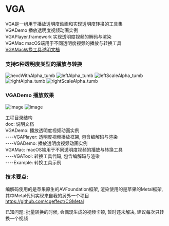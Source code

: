 # VGA
VGA是一组用于播放透明度动画和实现透明度转换的工具集</br>
VGADemo 播放透明度视频动画实例</br>
VGAPlayer.framework 实现透明度视频的解码与渲染</br>
VGAMac macOS端用于不同透明度视频的播放与转换工具</br>
[VGAMac转换工具说明文档](https://github.com/cgeffect/VGA/edit/master/README_MAC.md)

### 支持5种透明度类型的播放与转换
![hevcWithAlpha_tumb](https://user-images.githubusercontent.com/15692322/149148602-abb08f33-afce-48b9-b910-2e37299c3ad4.jpg)
![leftAlpha_tumb](https://user-images.githubusercontent.com/15692322/149148611-31eed18f-6f22-41b7-93a4-05c490f45bee.jpg)
![leftScaleAlpha_tumb](https://user-images.githubusercontent.com/15692322/149148620-53926931-47a9-4711-b0b3-c340da39735c.jpg)
![rightAlpha_tumb](https://user-images.githubusercontent.com/15692322/149148633-c4410baa-d597-4c6b-897c-86a49bf94af2.jpg)
![rightScaleAlpha_tumb](https://user-images.githubusercontent.com/15692322/149148643-69893395-f063-4a61-9460-ba337c206ddb.jpg)

### VGADemo 播放效果
![image](https://user-images.githubusercontent.com/15692322/149150758-a14f17ad-3562-42fe-8c3b-f0c2f0754a09.gif)
![image](https://user-images.githubusercontent.com/15692322/149150920-191b6c97-c68a-4df1-9b8b-0d66d4ef9a17.gif)

工程目录结构<br/>
doc: 说明文档<br/>
VGADemo: 播放透明度视频动画实例<br/>
----VGAPlayer: 透明度视频播放框架, 包含编解码与渲染<br/>
----VGADemo: 播放透明度视频动画实例<br/>
VGAMac: macOS端用于不同透明度视频的播放与转换工具<br/>
----VGATool: 转换工具代码, 包含编解码与渲染<br/>
----Example: 转换工具示例<br/>

### 技术要点:
编解码使用的是苹果原生的AVFoundation框架, 渲染使用的是苹果的Metal框架, 其中Metal代码实现来自我的另外一个项目 https://github.com/cgeffect/CGMetal

已知问题: 批量转换的时候, 会偶现生成的视频卡顿, 暂时还未解决, 建议每次只转换一个视频
